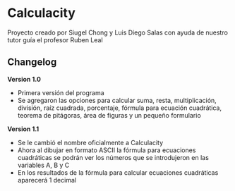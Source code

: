 # Calculacity

Proyecto creado por Siugel Chong y Luis Diego Salas con ayuda de nuestro tutor guía el profesor Ruben Leal

## Changelog

**Version 1.0**

- Primera versión del programa
- Se agregaron las opciones para calcular suma, resta, multiplicación, división, raíz cuadrada, porcentaje, fórmula para ecuación cuadrática, teorema de pitágoras, área de figuras y un pequeño formulario

**Version 1.1**

- Se le cambió el nombre oficialmente a Calculacity
- Ahora al dibujar en formato ASCII la fórmula para ecuaciones cuadráticas se podrán ver los números que se introdujeron en las variables A, B y C
- En los resultados de la fórmula para calcular ecuaciones cuadráticas aparecerá 1 decimal
